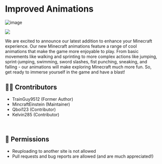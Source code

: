 # Improved Animations

![image](https://github.com/Alpha-thebaby/ImprovedAnimations/assets/115327854/984e441a-32f2-4a65-87cf-0843c372df49)



[![](https://img.shields.io/badge/Curseforge-Download-orange?style=for-the-badge&logo=curseforge)](https://www.curseforge.com/minecraft/mc-mods/improved-animations)

We are excited to announce our latest addition to enhance your Minecraft experience. Our new Minecraft animations feature a range of cool animations that make the game more enjoyable to play. From basic movements like walking and sprinting to more complex actions like jumping, sprint-jumping, swimming, sword slashes, fist punching, sneaking, and falling - our animations will make exploring Minecraft much more fun. So, get ready to immerse yourself in the game and have a blast!

 
 
## 🙎‍♂️ Crontributors
<ul>
<li>TrainGuy9512 (Former Author)</li>
<li>MincraftEinstein (Maintainer)</li>
<li>Qboi123 (Contributor)</li>
<li>Kelvin285 (Contributor)</li>
</ul>
<br>

## 📜 Permissions
<ul>
<li>Reuploading to another site is not allowed</li>
<li>Pull requests and bug reports are allowed (and are much appreciated!)</li>
</ul>
